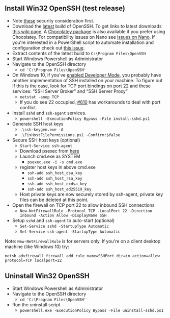 ## Install Win32 OpenSSH (test release)

* Note [these](https://github.com/PowerShell/Win32-OpenSSH/wiki/Security-Considerations) security consideration first. 
* Download the [latest](https://github.com/PowerShell/Win32-OpenSSH/releases/latest/) build of OpenSSH.
To get links to latest downloads [this wiki page](https://github.com/PowerShell/Win32-OpenSSH/wiki/How-to-retrieve-links-to-latest-packages).
A [Chocolatey package](https://chocolatey.org/packages/openssh) is also available if you prefer using Chocolatey.
For compatibility issues on Nano see [issues on Nano](https://github.com/PowerShell/Win32-OpenSSH/issues/234).
If you're interested in a PowerShell script to automate installation and configuration check out [this issue](https://github.com/PowerShell/Win32-OpenSSH/issues/332).
* Extract contents of the latest build to `C:\Program Files\OpenSSH`
* Start Windows Powershell as Administrator
* Navigate to the OpenSSH directory
    * `cd 'C:\Program Files\OpenSSH'`
* On Windows 10, if you've [enabled Developer Mode](https://docs.microsoft.com/en-us/windows/uwp/get-started/enable-your-device-for-development), you probably have another implementation of SSH installed on your machine.
To figure out if this is the case, look for TCP port bindings on port 22 and these services: “SSH Server Broker” and “SSH Server Proxy”
    * `netstat -anop TCP`
    * If you do see 22 occupied, [#610](https://github.com/PowerShell/Win32-OpenSSH/issues/610) has workarounds to deal with port conflict. 
* Install `sshd` and `ssh-agent` services. 
    * `powershell -ExecutionPolicy Bypass -File install-sshd.ps1`
* Generate SSH host keys
    * `.\ssh-keygen.exe -A`
    * `.\FixHostFilePermissions.ps1 -Confirm:$false`
* Secure SSH host keys (optional)
    * `Start-Service ssh-agent`
    * Download psexec from [here](https://technet.microsoft.com/en-us/sysinternals/pstools)
    * Launch cmd.exe as SYSTEM
        * `psexec.exe -i -s cmd.exe`
    * register host keys in above cmd.exe
        * `ssh-add ssh_host_dsa_key`
        * `ssh-add ssh_host_rsa_key`
        * `ssh-add ssh_host_ecdsa_key`
        * `ssh-add ssh_host_ed25519_key`
    * Host private keys are now securely stored by ssh-agent, private key files can be deleted at this point.
* Open the firewall on TCP port 22 to allow inbound SSH connections
    * `New-NetFirewallRule -Protocol TCP -LocalPort 22 -Direction Inbound -Action Allow -DisplayName SSH`
* Setup `sshd` and `ssh-agent` to auto-start (optional)
    * `Set-Service sshd -StartupType Automatic`
    * `Set-Service ssh-agent -StartupType Automatic`

Note: `New-NetFirewallRule` is for servers only. If you're on a client desktop machine (like Windows 10) try:

```
netsh advfirewall firewall add rule name=SSHPort dir=in action=allow protocol=TCP localport=22
```

## Uninstall Win32 OpenSSH

* Start Windows Powershell as Administrator
* Navigate to the OpenSSH directory
    * `cd 'C:\Program Files\OpenSSH'`
* Run the uninstall script
    * `powershell.exe -ExecutionPolicy Bypass -File uninstall-sshd.ps1`

[Secure file]: https://github.com/PowerShell/Win32-OpenSSH/wiki/Security-protection-of-various-files-in-win32-openssh
[build13]: https://github.com/PowerShell/Win32-OpenSSH/releases/tag/v0.0.13.0